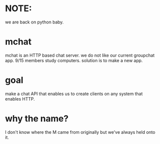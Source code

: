 # NOTE:
we are back on python baby. 





# mchat
mchat is an HTTP based chat server. we do not like our current groupchat app. 9/15 members study computers. solution is to make a new app. 

# goal
make a chat API that enables us to create clients on any system that enables HTTP.

# why the name?
I don't know where the M came from originally but we've always held onto it.
